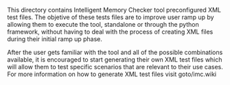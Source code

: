 This directory contains Intelligent Memory Checker tool preconfigured XML test files.
The objetive of these tests files are to improve user ramp up by allowing them to execute
the tool, standalone or through the python framework, without having to deal with
the process of creating XML files during their initial ramp up phase.

After the user gets familiar with the tool and all of the possible combinations
available, it is encouraged to start generating their own XML test files which
will allow them to test specific scenarios that are relevant to their use cases.
For more information on how to generate XML test files visit goto/imc.wiki
